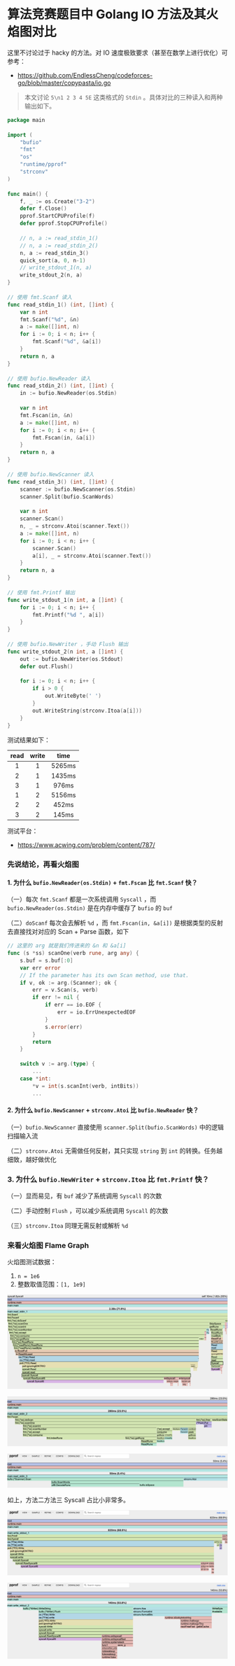 # 算法竞赛题目中 Golang IO 方法及其火焰图对比

这里不讨论过于 hacky 的方法。对 IO 速度极致要求（甚至在数学上进行优化）可参考：
- https://github.com/EndlessCheng/codeforces-go/blob/master/copypasta/io.go

> 本文讨论 `5\n1 2 3 4 5E` 这类格式的 `Stdin` 。具体对比的三种读入和两种输出如下。

```go
package main

import (
	"bufio"
	"fmt"
	"os"
	"runtime/pprof"
	"strconv"
)

func main() {
	f, _ := os.Create("3-2")
	defer f.Close()
	pprof.StartCPUProfile(f)
	defer pprof.StopCPUProfile()

	// n, a := read_stdin_1()
	// n, a := read_stdin_2()
	n, a := read_stdin_3()
	quick_sort(a, 0, n-1)
	// write_stdout_1(n, a)
	write_stdout_2(n, a)
}

// 使用 fmt.Scanf 读入
func read_stdin_1() (int, []int) {
	var n int
	fmt.Scanf("%d", &n)
	a := make([]int, n)
	for i := 0; i < n; i++ {
		fmt.Scanf("%d", &a[i])
	}
	return n, a
}

// 使用 bufio.NewReader 读入
func read_stdin_2() (int, []int) {
	in := bufio.NewReader(os.Stdin)

	var n int
	fmt.Fscan(in, &n)
	a := make([]int, n)
	for i := 0; i < n; i++ {
		fmt.Fscan(in, &a[i])
	}
	return n, a
}

// 使用 bufio.NewScanner 读入
func read_stdin_3() (int, []int) {
	scanner := bufio.NewScanner(os.Stdin)
	scanner.Split(bufio.ScanWords)

	var n int
	scanner.Scan()
	n, _ = strconv.Atoi(scanner.Text())
	a := make([]int, n)
	for i := 0; i < n; i++ {
		scanner.Scan()
		a[i], _ = strconv.Atoi(scanner.Text())
	}
	return n, a
}

// 使用 fmt.Printf 输出
func write_stdout_1(n int, a []int) {
	for i := 0; i < n; i++ {
		fmt.Printf("%d ", a[i])
	}
}

// 使用 bufio.NewWriter ，手动 Flush 输出
func write_stdout_2(n int, a []int) {
	out := bufio.NewWriter(os.Stdout)
	defer out.Flush()

	for i := 0; i < n; i++ {
		if i > 0 {
			out.WriteByte(' ')
		}
		out.WriteString(strconv.Itoa(a[i]))
	}
}
```

测试结果如下：

| read | write | time |
|:---:|:---:|:---:|
| 1 | 1 | 5265ms |
| 2 | 1 | 1435ms |
| 3 | 1 | 976ms |
| 1 | 2 | 5156ms |
| 2 | 2 | 452ms |
| 3 | 2 | 145ms |

测试平台：
- https://www.acwing.com/problem/content/787/

### 先说结论，再看火焰图

#### 1. 为什么 `bufio.NewReader(os.Stdin)` + `fmt.Fscan` 比 `fmt.Scanf` 快？

（一）每次 `fmt.Scanf` 都是一次系统调用 `Syscall` ，而 `bufio.NewReader(os.Stdin)` 是在内存中缓存了 `bufio` 的 `buf`

（二）`doScanf` 每次会去解析 `%d` ，而 `fmt.Fscan(in, &a[i])` 是根据类型的反射去直接找对对应的 Scan + Parse 函数，如下

```go
// 这里的 arg 就是我们传进来的 &n 和 &a[i]
func (s *ss) scanOne(verb rune, arg any) {
	s.buf = s.buf[:0]
	var err error
	// If the parameter has its own Scan method, use that.
	if v, ok := arg.(Scanner); ok {
		err = v.Scan(s, verb)
		if err != nil {
			if err == io.EOF {
				err = io.ErrUnexpectedEOF
			}
			s.error(err)
		}
		return
	}

	switch v := arg.(type) {
        ...
	case *int:
		*v = int(s.scanInt(verb, intBits))
        ...
```

#### 2. 为什么 `bufio.NewScanner` + `strconv.Atoi` 比 `bufio.NewReader` 快？

（一）`bufio.NewScanner` 直接使用 `scanner.Split(bufio.ScanWords)` 中的逻辑扫描输入流

（二）`strconv.Atoi` 无需做任何反射，其只实现 `string` 到 `int` 的转换。任务越细致，越好做优化

### 3. 为什么 `bufio.NewWriter` + `strconv.Itoa` 比 `fmt.Printf` 快？

（一）显而易见，有 `buf` 减少了系统调用 `Syscall` 的次数

（二）手动控制 `Flush` ，可以减少系统调用 `Syscall` 的次数

（三）`strconv.Itoa` 同理无需反射或解析 `%d`

### 来看火焰图 Flame Graph

火焰图测试数据：
1. `n = 1e6`
2. 整数取值范围：`[1, 1e9]`

![read 1](./images/2025-0408-io-pprof-r1.png)

![read 2](./images/2025-0408-io-pprof-r2.png)

![read 3](./images/2025-0408-io-pprof-r3.png)

如上，方法二方法三 Syscall 占比小非常多。

![write 1](./images/2025-0408-io-pprof-w1.png)

![write 2](./images/2025-0408-io-pprof-w2.png)
